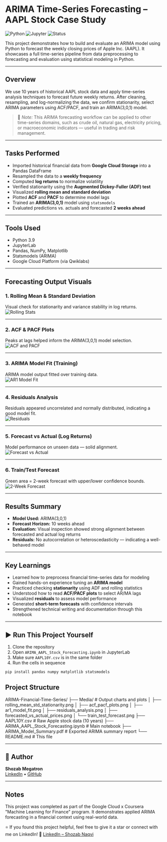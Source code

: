 # ARIMA Time-Series Forecasting – AAPL Stock Case Study

![Python](https://img.shields.io/badge/Python-3.9-blue)
![Jupyter](https://img.shields.io/badge/Notebook-Jupyter-orange)
![Status](https://img.shields.io/badge/Status-Complete-brightgreen)

This project demonstrates how to build and evaluate an ARIMA model using Python to forecast the weekly closing prices of Apple Inc. (AAPL). It showcases a full time-series pipeline from data preprocessing to forecasting and evaluation using statistical modeling in Python.

---

## Overview

We use 10 years of historical AAPL stock data and apply time-series analysis techniques to forecast future weekly returns. After cleaning, resampling, and log-normalizing the data, we confirm stationarity, select ARIMA parameters using ACF/PACF, and train an ARIMA(3,0,1) model.

> 🧠 *Note:* This ARIMA forecasting workflow can be applied to other time-series domains, such as crude oil, natural gas, electricity pricing, or macroeconomic indicators — useful in trading and risk management.

---

## Tasks Performed

- Imported historical financial data from **Google Cloud Storage** into a Pandas DataFrame
- Resampled the data to a **weekly frequency**
- Computed **log returns** to normalize volatility
- Verified stationarity using the **Augmented Dickey-Fuller (ADF) test**
- Visualized **rolling mean and standard deviation**
- Plotted **ACF** and **PACF** to determine model lags
- Trained an **ARIMA(3,0,1)** model using `statsmodels`
- Evaluated predictions vs. actuals and forecasted **2 weeks ahead**

---

## Tools Used

- Python 3.9
- JupyterLab
- Pandas, NumPy, Matplotlib
- Statsmodels (ARIMA)
- Google Cloud Platform (via Qwiklabs)

---

## Forecasting Output Visuals

### 1. Rolling Mean & Standard Deviation  
Visual check for stationarity and variance stability in log returns.  
![Rolling Stats](Media/rolling_mean_std_stationarity.png)

---

### 2. ACF & PACF Plots  
Peaks at lags helped inform the ARIMA(3,0,1) model selection.  
![ACF and PACF](Media/acf_pacf_plots.png)

---

### 3. ARIMA Model Fit (Training)  
ARIMA model output fitted over training data.  
![AR1 Model Fit](Media/ar1_model_fit.png)

---

### 4. Residuals Analysis  
Residuals appeared uncorrelated and normally distributed, indicating a good model fit.  
![Residuals](Media/residuals_analysis.png)

---

### 5. Forecast vs Actual (Log Returns)  
Model performance on unseen data — solid alignment.  
![Forecast vs Actual](Media/forecasted_vs_actual_prices.png)

---

### 6. Train/Test Forecast  
Green area = 2-week forecast with upper/lower confidence bounds.  
![2-Week Forecast](Media/train_test_forecast.png)

---

## Results Summary

- **Model Used:** ARIMA(3,0,1)
- **Forecast Horizon:** 10 weeks ahead
- **Evaluation:** Visual inspection showed strong alignment between forecasted and actual log returns
- **Residuals:** No autocorrelation or heteroscedasticity — indicating a well-behaved model

---

## Key Learnings

- Learned how to preprocess financial time-series data for modeling
- Gained hands-on experience tuning an **ARIMA model**
- Practiced checking **stationarity** using ADF and rolling statistics
- Understood how to read **ACF/PACF plots** to select AR/MA lags
- Visualized **residuals** to assess model performance
- Generated **short-term forecasts** with confidence intervals
- Strengthened technical writing and documentation through this notebook

---


## ▶️ Run This Project Yourself

1. Clone the repository  
2. Open `ARIMA_AAPL_Stock_Forecasting.ipynb` in JupyterLab  
3. Make sure `AAPL10Y.csv` is in the same folder  
4. Run the cells in sequence

```bash
pip install pandas numpy matplotlib statsmodels
```

## Project Structure

ARIMA-Financial-Time-Series/
├── Media/                             # Output charts and plots
│   ├── rolling_mean_std_stationarity.png
│   ├── acf_pacf_plots.png
│   ├── ar1_model_fit.png
│   ├── residuals_analysis.png
│   ├── forecasted_vs_actual_prices.png
│   └── train_test_forecast.png
├── AAPL10Y.csv                        # Raw Apple stock data (10 years)
├── ARIMA_AAPL_Stock_Forecasting.ipynb # Main notebook
├── ARIMA_Model_Summary.pdf           # Exported ARIMA summary report
└── README.md                         # This file

---

## 🌟 Author

**Shozab Megatron**  
[LinkedIn](https://www.linkedin.com/in/shozab-n/) • [GitHub](https://github.com/shozab-megatron)

---

## Notes

This project was completed as part of the Google Cloud x Coursera "Machine Learning for Finance" program. It demonstrates applied ARIMA forecasting in a financial context using real-world data.

⭐ If you found this project helpful, feel free to give it a star or connect with me on LinkedIn!
🔗 [LinkedIn – Shozab Naqvi](https://www.linkedin.com/in/shozab-n/)

